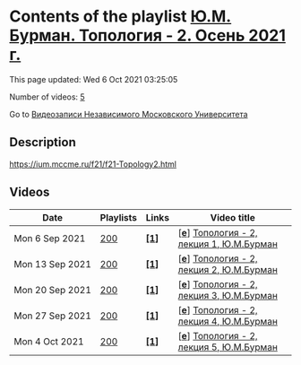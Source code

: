 # Contents of the playlist [Ю.М. Бурман. Топология - 2. Осень 2021 г.](https://www.youtube.com/playlist?list=PLp9ABVh6_x4Fxq3Ty9Dm3qdgYkRlrlfqO)

This page updated: Wed 6 Oct 2021 03:25:05

Number of videos: [5](#videos)

Go to [Видеозаписи Независимого Московского Университета](../README.md)

## Description

<https://ium.mccme.ru/f21/f21-Topology2.html>

## Videos

|Date|Playlists|Links|Video title|
|---|---|---|---|
| Mon&nbsp;6&nbsp;Sep&nbsp;2021 | [200](../playlists/200 "Ю.М. Бурман. Топология - 2. Осень 2021 г.") | [**[1]**](https://ium.mccme.ru/f21/f21-Topology2.html) | [[**e**](https://studio.youtube.com/video/5Muxgd1hLrI/edit "Edit")] [Топология - 2, лекция 1, Ю.М.Бурман](https://www.youtube.com/watch?v=5Muxgd1hLrI&list=PLp9ABVh6_x4Fxq3Ty9Dm3qdgYkRlrlfqO "Страница курса -- https://ium.mccme.ru/f21/f21-Topology2.html") |
| Mon&nbsp;13&nbsp;Sep&nbsp;2021 | [200](../playlists/200 "Ю.М. Бурман. Топология - 2. Осень 2021 г.") | [**[1]**](https://ium.mccme.ru/f21/f21-Topology2.html) | [[**e**](https://studio.youtube.com/video/p2cAT1m6IAc/edit "Edit")] [Топология - 2, лекция 2, Ю.М.Бурман](https://www.youtube.com/watch?v=p2cAT1m6IAc&list=PLp9ABVh6_x4Fxq3Ty9Dm3qdgYkRlrlfqO "Страница курса -- https://ium.mccme.ru/f21/f21-Topology2.html") |
| Mon&nbsp;20&nbsp;Sep&nbsp;2021 | [200](../playlists/200 "Ю.М. Бурман. Топология - 2. Осень 2021 г.") | [**[1]**](https://ium.mccme.ru/f21/f21-Topology2.html) | [[**e**](https://studio.youtube.com/video/9evwSX_qlbA/edit "Edit")] [Топология - 2, лекция 3, Ю.М.Бурман](https://www.youtube.com/watch?v=9evwSX_qlbA&list=PLp9ABVh6_x4Fxq3Ty9Dm3qdgYkRlrlfqO "Страница курса -- https://ium.mccme.ru/f21/f21-Topology2.html") |
| Mon&nbsp;27&nbsp;Sep&nbsp;2021 | [200](../playlists/200 "Ю.М. Бурман. Топология - 2. Осень 2021 г.") | [**[1]**](https://ium.mccme.ru/f21/f21-Topology2.html) | [[**e**](https://studio.youtube.com/video/MlFaO9fbOIA/edit "Edit")] [Топология - 2, лекция 4, Ю.М.Бурман](https://www.youtube.com/watch?v=MlFaO9fbOIA&list=PLp9ABVh6_x4Fxq3Ty9Dm3qdgYkRlrlfqO "Страница курса -- https://ium.mccme.ru/f21/f21-Topology2.html") |
| Mon&nbsp;4&nbsp;Oct&nbsp;2021 | [200](../playlists/200 "Ю.М. Бурман. Топология - 2. Осень 2021 г.") | [**[1]**](https://ium.mccme.ru/f21/f21-Topology2.html) | [[**e**](https://studio.youtube.com/video/NIv6mNVRuuw/edit "Edit")] [Топология - 2, лекция 5, Ю.М.Бурман](https://www.youtube.com/watch?v=NIv6mNVRuuw&list=PLp9ABVh6_x4Fxq3Ty9Dm3qdgYkRlrlfqO "Страница курса -- https://ium.mccme.ru/f21/f21-Topology2.html") |
